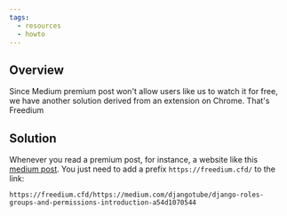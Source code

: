 ```yaml
---
tags:
  - resources
  - howto
---
```

## Overview

Since Medium premium post won't allow users like us to watch it for free, we have another solution derived from an extension on Chrome. That's Freedium

## Solution

Whenever you read a premium post, for instance, a website like this [medium post](https://medium.com/djangotube/django-roles-groups-and-permissions-introduction-a54d1070544). You just need to add a prefix `https://freedium.cfd/` to the link:

```
https://freedium.cfd/https://medium.com/djangotube/django-roles-groups-and-permissions-introduction-a54d1070544
```
